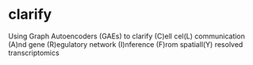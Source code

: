 # clarify
Using Graph Autoencoders (GAEs) to clarify (C)ell cel(L) communication (A)nd gene (R)egulatory network (I)nference  (F)rom spatiall(Y) resolved transcriptomics 
